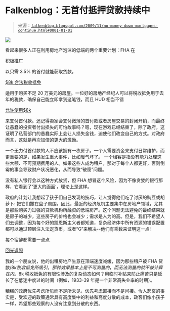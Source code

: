 <!--yml

类别：未分类

日期: 2024-05-12 21:44:28

-->

# Falkenblog：无首付抵押贷款持续中

> 来源：[`falkenblog.blogspot.com/2009/11/no-money-down-mortgages-continue.html#0001-01-01`](http://falkenblog.blogspot.com/2009/11/no-money-down-mortgages-continue.html#0001-01-01)

![](https://blogger.googleusercontent.com/img/b/R29vZ2xl/AVvXsEhrc1ebfnZaws30019HI6ZDykhIkYf1foFKsH8oxdsK5VD2SgDtFhZ7VVqC_VU8xs04Gr71vExUdYLgQS7xZIrijQMPC0B8RR-LPTE07rQ7roVjaznRBCGCnkWJWnPnapWvBXz0Iw/s1600-h/eating-main_Full.jpg)

看起来很多人正在利用房地产泡沫的低端的两个重要计划：FHA 在

[积极推广](http://www.fha-home-loans.com/)

以只需 3.5% 的首付就能获取贷款，

[$8k 合法税收抵免](http://www.nbcwashington.com/around-town/real-estate/Ask_an_Agent__When_is_the_Latest_I_Can_Start_House_Hunting_to_Take_Advantage_of_the__8K_Credit_.html)

适用于购买不足 20 万美元的房屋。一位好的房地产经纪人可以将税收抵免用于去年的税款，确保自己能立即拿到这笔钱，而且 HUD 相当不错

[允许使用$8k](http://albany.bizjournals.com/albany/stories/2009/05/25/story11.html)

来支付首付款。还记得卖家会支付微薄的首付款或者房屋交易的封闭开销，而最终让愚蠢的投资者付出损失的可怕故事吗？嗯，现在游戏已经结束了，除了政府，这证明了私营部门的愚蠢实际上会让人损失金钱，迫使他们改变自己的方式。对政府而言，这就是再次加倍的更大的激励。

一个无力付首付款的人不应该拥有一栋房子。一个人需要资金来支付日常维护，而更重要的是，如果发生重大事件，比如暖气坏了。 一个租客是指没有能力处理这些大额、不可预期费用的人。如果这些人成为租户，那对于每个人都更好，否则倒霉的事会导致财产状况恶化，从而导致“破窗”问题。

没有私人银行会以这种方式放贷，但 FHA 想冒这个风险，因为不像贪婪的银行那样，它看到了‘更大的画面’，理论上是这样。

政府的计划让我想起了孩子们自己发现的技巧，让人觉得他们吃了讨厌的豌豆或胡萝卜: 把它们撒在盘子周围。因此，最近的经济危机主要集中在房地产领域，尤其是那些购买力过强的贷款机构所融资的低端房产。这个问题无法避免的最终结果就是房子的减少，这些房子的价格也会减少；需求是人为的高。但是，我们不希望人们去调整，因为每个好的凯恩斯主义者都知道，复杂经济体中所有资源的错误配置都可以通过顶层注入法定货币，或者“G”来解决--他们有乘数来证明这一点!

每个宿醉都需要一点点

[回光返照](http://en.wikipedia.org/wiki/Hair_of_the_dog)

我的一个朋友说，他的出租房地产生意在顶端速度减缓，因为那些租户被 FHA 贷款/$8k 税收抵免所吸引。那种效果基本上是不可测量的，而无法测量的就不被计算在内。$8k 税收抵免的有限性涉及的复杂动态如何？用临时补贴来防止痛苦只是延长了在低迷中度过的时间（例如，1933-39 年是一个非常高失业率的时期）。

糟糕的政府优先考虑所见而不是所未见，优先考虑直接而不是间接。令人悲哀的事实是，受欢迎的政策通常具有高度集中的利益和高度分散的成本，政客们像小孩子一样，希望那些观察的人没有注意到分散的东西。
